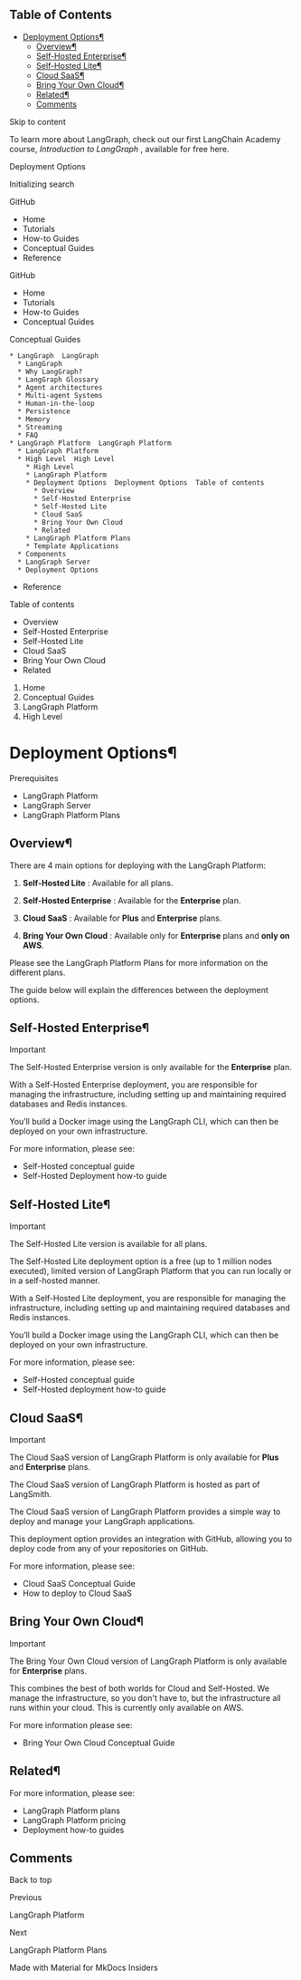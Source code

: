 ## Table of Contents

- [Deployment Options¶](#deployment-options)
  - [Overview¶](#overview)
  - [Self-Hosted Enterprise¶](#self-hosted-enterprise)
  - [Self-Hosted Lite¶](#self-hosted-lite)
  - [Cloud SaaS¶](#cloud-saas)
  - [Bring Your Own Cloud¶](#bring-your-own-cloud)
  - [Related¶](#related)
  - [Comments](#comments)

Skip to content

To learn more about LangGraph, check out our first LangChain Academy course,
_Introduction to LangGraph_ , available for free here.

Deployment Options

Initializing search

GitHub

  * Home 
  * Tutorials 
  * How-to Guides 
  * Conceptual Guides 
  * Reference 

GitHub

  * Home 
  * Tutorials 
  * How-to Guides 
  * Conceptual Guides 

Conceptual Guides

    * LangGraph  LangGraph 
      * LangGraph 
      * Why LangGraph? 
      * LangGraph Glossary 
      * Agent architectures 
      * Multi-agent Systems 
      * Human-in-the-loop 
      * Persistence 
      * Memory 
      * Streaming 
      * FAQ 
    * LangGraph Platform  LangGraph Platform 
      * LangGraph Platform 
      * High Level  High Level 
        * High Level 
        * LangGraph Platform 
        * Deployment Options  Deployment Options  Table of contents 
          * Overview 
          * Self-Hosted Enterprise 
          * Self-Hosted Lite 
          * Cloud SaaS 
          * Bring Your Own Cloud 
          * Related 
        * LangGraph Platform Plans 
        * Template Applications 
      * Components 
      * LangGraph Server 
      * Deployment Options 
  * Reference 

Table of contents

  * Overview 
  * Self-Hosted Enterprise 
  * Self-Hosted Lite 
  * Cloud SaaS 
  * Bring Your Own Cloud 
  * Related 

  1. Home 
  2. Conceptual Guides 
  3. LangGraph Platform 
  4. High Level 

# Deployment Options¶

Prerequisites

  * LangGraph Platform
  * LangGraph Server
  * LangGraph Platform Plans

## Overview¶

There are 4 main options for deploying with the LangGraph Platform:

  1. **Self-Hosted Lite** : Available for all plans.

  2. **Self-Hosted Enterprise** : Available for the **Enterprise** plan.

  3. **Cloud SaaS** : Available for **Plus** and **Enterprise** plans.

  4. **Bring Your Own Cloud** : Available only for **Enterprise** plans and **only on AWS**.

Please see the LangGraph Platform Plans for more information on the different
plans.

The guide below will explain the differences between the deployment options.

## Self-Hosted Enterprise¶

Important

The Self-Hosted Enterprise version is only available for the **Enterprise**
plan.

With a Self-Hosted Enterprise deployment, you are responsible for managing the
infrastructure, including setting up and maintaining required databases and
Redis instances.

You’ll build a Docker image using the LangGraph CLI, which can then be
deployed on your own infrastructure.

For more information, please see:

  * Self-Hosted conceptual guide
  * Self-Hosted Deployment how-to guide

## Self-Hosted Lite¶

Important

The Self-Hosted Lite version is available for all plans.

The Self-Hosted Lite deployment option is a free (up to 1 million nodes
executed), limited version of LangGraph Platform that you can run locally or
in a self-hosted manner.

With a Self-Hosted Lite deployment, you are responsible for managing the
infrastructure, including setting up and maintaining required databases and
Redis instances.

You’ll build a Docker image using the LangGraph CLI, which can then be
deployed on your own infrastructure.

For more information, please see:

  * Self-Hosted conceptual guide
  * Self-Hosted deployment how-to guide

## Cloud SaaS¶

Important

The Cloud SaaS version of LangGraph Platform is only available for **Plus**
and **Enterprise** plans.

The Cloud SaaS version of LangGraph Platform is hosted as part of LangSmith.

The Cloud SaaS version of LangGraph Platform provides a simple way to deploy
and manage your LangGraph applications.

This deployment option provides an integration with GitHub, allowing you to
deploy code from any of your repositories on GitHub.

For more information, please see:

  * Cloud SaaS Conceptual Guide
  * How to deploy to Cloud SaaS

## Bring Your Own Cloud¶

Important

The Bring Your Own Cloud version of LangGraph Platform is only available for
**Enterprise** plans.

This combines the best of both worlds for Cloud and Self-Hosted. We manage the
infrastructure, so you don't have to, but the infrastructure all runs within
your cloud. This is currently only available on AWS.

For more information please see:

  * Bring Your Own Cloud Conceptual Guide

## Related¶

For more information, please see:

  * LangGraph Platform plans
  * LangGraph Platform pricing
  * Deployment how-to guides

## Comments

Back to top

Previous

LangGraph Platform

Next

LangGraph Platform Plans

Made with  Material for MkDocs Insiders